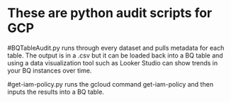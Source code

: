# These are python audit scripts for GCP


#BQTableAudit.py runs through every dataset and pulls metadata for each table.  The output is in a .csv but it can be loaded back into a BQ table and using a data visualization tool such as Looker Studio can show trends in your BQ instances over time.

#get-iam-policy.py runs the gcloud command get-iam-policy and then inputs the results into a BQ table.
